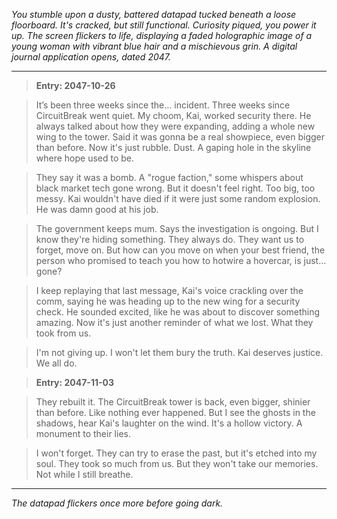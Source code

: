 
*You stumble upon a dusty, battered datapad tucked beneath a loose floorboard. It's cracked, but still functional. Curiosity piqued, you power it up. The screen flickers to life, displaying a faded holographic image of a young woman with vibrant blue hair and a mischievous grin. A digital journal application opens, dated 2047.* 

---

> **Entry: 2047-10-26** 

> It’s been three weeks since the… incident. Three weeks since CircuitBreak went quiet. My choom, Kai, worked security there. He always talked about how they were expanding, adding a whole new wing to the tower. Said it was gonna be a real showpiece, even bigger than before. Now it's just rubble. Dust. A gaping hole in the skyline where hope used to be.

> They say it was a bomb. A "rogue faction," some whispers about black market tech gone wrong. But it doesn't feel right. Too big, too messy. Kai wouldn't have died if it were just some random explosion. He was damn good at his job. 

> The government keeps mum. Says the investigation is ongoing. But I know they're hiding something. They always do.  They want us to forget, move on. But how can you move on when your best friend, the person who promised to teach you how to hotwire a hovercar, is just… gone? 

> I keep replaying that last message, Kai's voice crackling over the comm, saying he was heading up to the new wing for a security check. He sounded excited, like he was about to discover something amazing. Now it's just another reminder of what we lost. What they took from us.

> I'm not giving up. I won't let them bury the truth. Kai deserves justice. We all do. 

> **Entry: 2047-11-03**

> They rebuilt it. The CircuitBreak tower is back, even bigger, shinier than before. Like nothing ever happened. But I see the ghosts in the shadows, hear Kai's laughter on the wind. It's a hollow victory. A monument to their lies.

> I won't forget. They can try to erase the past, but it's etched into my soul.  They took so much from us. But they won't take our memories. Not while I still breathe.

---

*The datapad flickers once more before going dark.* 



